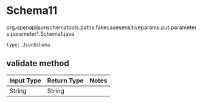 # Schema11
org.openapijsonschematools.paths.fakecasesensitiveparams.put.parameters.parameter1.Schema1.java
```
type: JsonSchema
```

## validate method
| Input Type | Return Type | Notes |
| ---------- | ----------- | ----- |
| String | String | |
